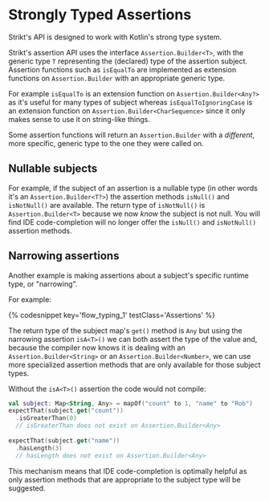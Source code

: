 ---
---

# Strongly Typed Assertions

Strikt's API is designed to work with Kotlin's strong type system.

Strikt's assertion API uses the interface `Assertion.Builder<T>`, with the generic type `T` representing the (declared) type of the assertion subject.
Assertion functions such as `isEqualTo` are implemented as extension functions on `Assertion.Builder` with an appropriate generic type.

For example `isEqualTo` is an extension function on `Assertion.Builder<Any?>` as it's useful for many types of subject whereas `isEqualToIgnoringCase` is an extension function on `Assertion.Builder<CharSequence>` since it only makes sense to use it on string-like things. 

Some assertion functions will return an `Assertion.Builder` with a _different_, more specific, generic type to the one they were called on.

## Nullable subjects

For example, if the subject of an assertion is a nullable type (in other words it's an `Assertion.Builder<T?>`) the assertion methods `isNull()` and `isNotNull()` are available.
The return type of `isNotNull()` is `Assertion.Builder<T>` because we now _know_ the subject is not null.
You will find IDE code-completion will no longer offer the `isNull()` and `isNotNull()` assertion methods.

## Narrowing assertions

Another example is making assertions about a subject's specific runtime type, or "narrowing".

For example:

{% codesnippet key='flow_typing_1' testClass='Assertions' %}

The return type of the subject map's `get()` method is `Any` but using the narrowing assertion `isA<T>()` we can both assert the type of the value and, because the compiler now knows it is dealing with an `Assertion.Builder<String>` or an `Assertion.Builder<Number>`, we can use more specialized assertion methods that are only available for those subject types.

Without the `isA<T>()` assertion the code would not compile:

```kotlin
val subject: Map<String, Any> = mapOf("count" to 1, "name" to "Rob")
expectThat(subject.get("count"))
  .isGreaterThan(0) 
  // isGreaterThan does not exist on Assertion.Builder<Any>
  
expectThat(subject.get("name"))
  .hasLength(3) 
  // hasLength does not exist on Assertion.Builder<Any>
```

This mechanism means that IDE code-completion is optimally helpful as only assertion methods that are appropriate to the subject type will be suggested. 
